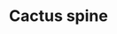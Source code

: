 ---
layout: item
title: Cactus spine
item-id: 6016
datatable: true
id: 6016
name: "Cactus spine"
members: true
lowalch: 0
highalch: 0
examine: "Don't prick yourself with this."
monsters:
  - id: 963
    name: "Kalphite Queen"
    members: true
    combat_level: 333
    wiki_url: "https://oldschool.runescape.wiki/w/Kalphite_Queen#Crawling"
    drops:
      - quantity: "10"
        rarity: 0.0234375
    image: "https://oldschool.runescape.wiki/images/thumb/5/57/Kalphite_Queen.png/290px-Kalphite_Queen.png?a4955"
  - id: 6615
    name: "Scorpia"
    members: true
    combat_level: 225
    wiki_url: "https://oldschool.runescape.wiki/w/Scorpia"
    drops:
      - quantity: "10"
        rarity: 0.046875
    image: "https://oldschool.runescape.wiki/images/3/35/Scorpia.png?517c9"
---